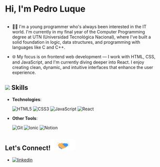 <h1 style="display: inline-block">Hi, I'm Pedro Luque</h1>

- 👨‍💻 I'm  a young programmer who's always been interested in the IT world. I'm currently in my final year of the Computer Programming degree at UTN (Universidad Tecnológica Nacional), where I've built a solid foundation in logic, data structures, and programming with languages like C and C++.

- 🌐 My focus is on frontend web development — I work with HTML, CSS, and JavaScript, and I'm currently diving deeper into React. I enjoy creating clean, dynamic, and intuitive interfaces that enhance the user experience.

## <img src="https://media2.giphy.com/media/QssGEmpkyEOhBCb7e1/giphy.gif?cid=ecf05e47a0n3gi1bfqntqmob8g9aid1oyj2wr3ds3mg700bl&rid=giphy.gif" width ="25"><b> Skills</b>

- **Technologies**:

    ![HTML5](https://img.shields.io/badge/HTML5%20-%23E34F26.svg?style=for-the-badge&logo=html5&logoColor=white)
    ![CSS3](https://img.shields.io/badge/CSS%20-%231572B6.svg?style=for-the-badge&logo=css3&logoColor=white)
    ![JavaScript](https://img.shields.io/badge/JavaScript%20-%23F7DF1E.svg?style=for-the-badge&logo=javascript&logoColor=black)
  	![React](https://img.shields.io/badge/react-%2320232a.svg?style=for-the-badge&logo=react&logoColor=%2361DAFB)

- **Other Tools**:

    ![Git](https://img.shields.io/badge/git-%23F05033.svg?style=for-the-badge&logo=git&logoColor=white)
    ![Ionic](https://img.shields.io/badge/Ionic-%233880FF.svg?style=for-the-badge&logo=Ionic&logoColor=white)
    ![Notion](https://img.shields.io/badge/Notion-%23000000.svg?style=for-the-badge&logo=notion&logoColor=white)

## <b> Let's Connect!</b><img src="https://github.com/0xAbdulKhalid/0xAbdulKhalid/raw/main/assets/mdImages/handshake.gif" width ="80">

<ul>

<li>
<a href="www.linkedin.com/in/pedro-luque-castano-4a19a72a6">
<img src="https://img.shields.io/badge/linkedin:  Pedro Luque Castaño-%2300acee.svg?color=405DE6&style=for-the-badge&logo=linkedin&logoColor=white" alt=linkedin style="margin-bottom: 5px;"/>
</a>
</li>
